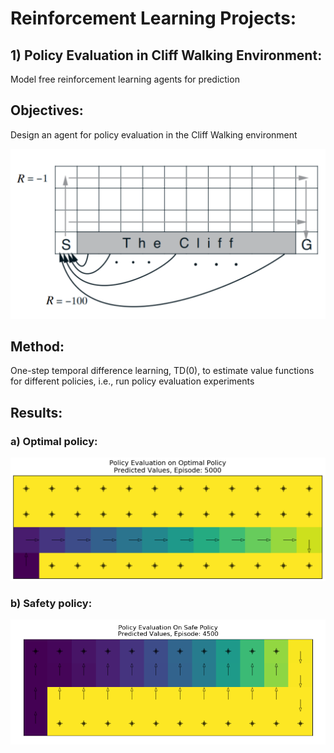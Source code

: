 # Reinforcement Learning Projects:

## 1) Policy Evaluation in Cliff Walking Environment: 
Model free reinforcement learning agents for prediction
## Objectives:
Design an agent for policy evaluation in the Cliff Walking environment

![alt text](https://github.com/MerEsf/Reinforcement_learning/blob/master/Pics/cliffwalk.png)

## Method:
One-step temporal difference learning, TD(0), to estimate value functions for different policies, i.e., run policy evaluation experiments

## Results:

### a) Optimal policy:

![alt text](https://github.com/MerEsf/Reinforcement_learning/blob/master/Pics/1.PNG)

### b) Safety policy:

![alt text](https://github.com/MerEsf/Reinforcement_learning/blob/master/Pics/2.PNG)
